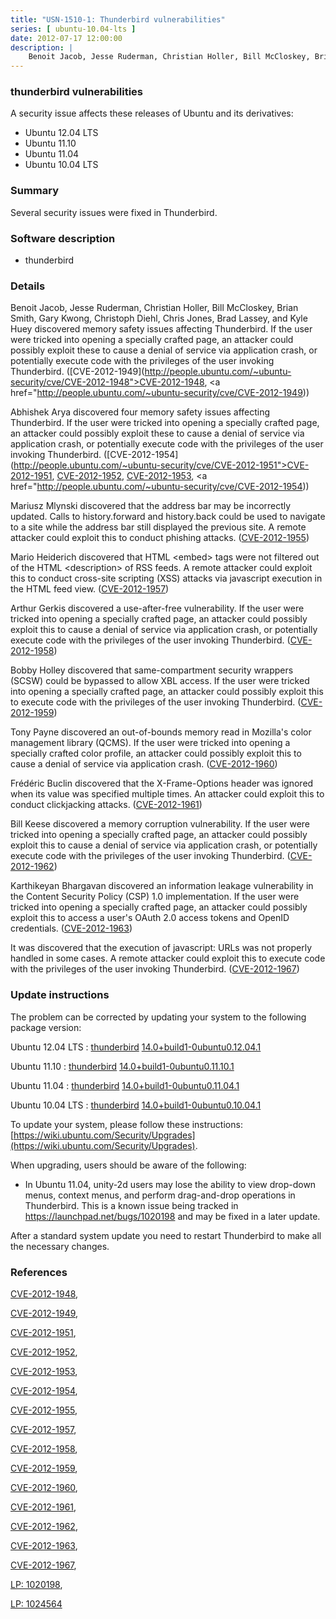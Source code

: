 ```yaml
---
title: "USN-1510-1: Thunderbird vulnerabilities"
series: [ ubuntu-10.04-lts ]
date: 2012-07-17 12:00:00
description: |
    Benoit Jacob, Jesse Ruderman, Christian Holler, Bill McCloskey, Brian Smith, Gary Kwong, Christoph Diehl, Chris Jones, Brad Lassey, and Kyle Huey discovered memory safety issues affecting Thunderbird. If the user were tricked into opening a specially crafted page, an attacker could possibly exploit these to cause a denial of service via application crash, or potentially execute code with the privileges of the user invoking Thunderbird. ([CVE-2012-1949](http://people.ubuntu.com/~ubuntu-security/cve/CVE-2012-1948">CVE-2012-1948</a>, <a href="http://people.ubuntu.com/~ubuntu-security/cve/CVE-2012-1949))
--- 
```

 
### thunderbird vulnerabilities

A security issue affects these releases of Ubuntu and its derivatives:

* Ubuntu 12.04 LTS
* Ubuntu 11.10
* Ubuntu 11.04
* Ubuntu 10.04 LTS

### Summary

Several security issues were fixed in Thunderbird. 

### Software description

* thunderbird 

### Details

Benoit Jacob, Jesse Ruderman, Christian Holler, Bill McCloskey, Brian Smith, Gary Kwong, Christoph Diehl, Chris Jones, Brad Lassey, and Kyle Huey discovered memory safety issues affecting Thunderbird. If the user were tricked into opening a specially crafted page, an attacker could possibly exploit these to cause a denial of service via application crash, or potentially execute code with the privileges of the user invoking Thunderbird. ([CVE-2012-1949](http://people.ubuntu.com/~ubuntu-security/cve/CVE-2012-1948">CVE-2012-1948</a>, <a href="http://people.ubuntu.com/~ubuntu-security/cve/CVE-2012-1949))

Abhishek Arya discovered four memory safety issues affecting Thunderbird. If the user were tricked into opening a specially crafted page, an attacker could possibly exploit these to cause a denial of service via application crash, or potentially execute code with the privileges of the user invoking Thunderbird. ([CVE-2012-1954](http://people.ubuntu.com/~ubuntu-security/cve/CVE-2012-1951">CVE-2012-1951</a>, <a href="http://people.ubuntu.com/~ubuntu-security/cve/CVE-2012-1952">CVE-2012-1952</a>, <a href="http://people.ubuntu.com/~ubuntu-security/cve/CVE-2012-1953">CVE-2012-1953</a>, <a href="http://people.ubuntu.com/~ubuntu-security/cve/CVE-2012-1954))

Mariusz Mlynski discovered that the address bar may be incorrectly updated. Calls to history.forward and history.back could be used to navigate to a site while the address bar still displayed the previous site. A remote attacker could exploit this to conduct phishing attacks. ([CVE-2012-1955](http://people.ubuntu.com/~ubuntu-security/cve/CVE-2012-1955))

Mario Heiderich discovered that HTML &lt;embed&gt; tags were not filtered out of the HTML &lt;description&gt; of RSS feeds. A remote attacker could exploit this to conduct cross-site scripting (XSS) attacks via javascript execution in the HTML feed view. ([CVE-2012-1957](http://people.ubuntu.com/~ubuntu-security/cve/CVE-2012-1957))

Arthur Gerkis discovered a use-after-free vulnerability. If the user were tricked into opening a specially crafted page, an attacker could possibly exploit this to cause a denial of service via application crash, or potentially execute code with the privileges of the user invoking Thunderbird. ([CVE-2012-1958](http://people.ubuntu.com/~ubuntu-security/cve/CVE-2012-1958))

Bobby Holley discovered that same-compartment security wrappers (SCSW) could be bypassed to allow XBL access. If the user were tricked into opening a specially crafted page, an attacker could possibly exploit this to execute code with the privileges of the user invoking Thunderbird. ([CVE-2012-1959](http://people.ubuntu.com/~ubuntu-security/cve/CVE-2012-1959))

Tony Payne discovered an out-of-bounds memory read in Mozilla&#39;s color management library (QCMS). If the user were tricked into opening a specially crafted color profile, an attacker could possibly exploit this to cause a denial of service via application crash. ([CVE-2012-1960](http://people.ubuntu.com/~ubuntu-security/cve/CVE-2012-1960))

Frédéric Buclin discovered that the X-Frame-Options header was ignored when its value was specified multiple times. An attacker could exploit this to conduct clickjacking attacks. ([CVE-2012-1961](http://people.ubuntu.com/~ubuntu-security/cve/CVE-2012-1961))

Bill Keese discovered a memory corruption vulnerability. If the user were tricked into opening a specially crafted page, an attacker could possibly exploit this to cause a denial of service via application crash, or potentially execute code with the privileges of the user invoking Thunderbird. ([CVE-2012-1962](http://people.ubuntu.com/~ubuntu-security/cve/CVE-2012-1962))

Karthikeyan Bhargavan discovered an information leakage vulnerability in the Content Security Policy (CSP) 1.0 implementation. If the user were tricked into opening a specially crafted page, an attacker could possibly exploit this to access a user&#39;s OAuth 2.0 access tokens and OpenID credentials. ([CVE-2012-1963](http://people.ubuntu.com/~ubuntu-security/cve/CVE-2012-1963))

It was discovered that the execution of javascript: URLs was not properly handled in some cases. A remote attacker could exploit this to execute code with the privileges of the user invoking Thunderbird. ([CVE-2012-1967](http://people.ubuntu.com/~ubuntu-security/cve/CVE-2012-1967)) 

### Update instructions

The problem can be corrected by updating your system to the following package version:

Ubuntu 12.04 LTS
 : [thunderbird](https://launchpad.net/ubuntu/+source/thunderbird) <span> [14.0+build1-0ubuntu0.12.04.1](https://launchpad.net/ubuntu/+source/thunderbird/14.0+build1-0ubuntu0.12.04.1) </span> 

Ubuntu 11.10
 : [thunderbird](https://launchpad.net/ubuntu/+source/thunderbird) <span> [14.0+build1-0ubuntu0.11.10.1](https://launchpad.net/ubuntu/+source/thunderbird/14.0+build1-0ubuntu0.11.10.1) </span> 

Ubuntu 11.04
 : [thunderbird](https://launchpad.net/ubuntu/+source/thunderbird) <span> [14.0+build1-0ubuntu0.11.04.1](https://launchpad.net/ubuntu/+source/thunderbird/14.0+build1-0ubuntu0.11.04.1) </span> 

Ubuntu 10.04 LTS
 : [thunderbird](https://launchpad.net/ubuntu/+source/thunderbird) <span> [14.0+build1-0ubuntu0.10.04.1](https://launchpad.net/ubuntu/+source/thunderbird/14.0+build1-0ubuntu0.10.04.1) </span> 

To update your system, please follow these instructions: [https://wiki.ubuntu.com/Security/Upgrades](https://wiki.ubuntu.com/Security/Upgrades).

When upgrading, users should be aware of the following:

- In Ubuntu 11.04, unity-2d users may lose the ability to view drop-down menus, context menus, and perform drag-and-drop operations in Thunderbird. This is a known issue being tracked in https://launchpad.net/bugs/1020198 and may be fixed in a later update.

After a standard system update you need to restart Thunderbird to make all the necessary changes. 

### References

 [CVE-2012-1948](http://people.ubuntu.com/~ubuntu-security/cve/CVE-2012-1948), 

 [CVE-2012-1949](http://people.ubuntu.com/~ubuntu-security/cve/CVE-2012-1949), 

 [CVE-2012-1951](http://people.ubuntu.com/~ubuntu-security/cve/CVE-2012-1951), 

 [CVE-2012-1952](http://people.ubuntu.com/~ubuntu-security/cve/CVE-2012-1952), 

 [CVE-2012-1953](http://people.ubuntu.com/~ubuntu-security/cve/CVE-2012-1953), 

 [CVE-2012-1954](http://people.ubuntu.com/~ubuntu-security/cve/CVE-2012-1954), 

 [CVE-2012-1955](http://people.ubuntu.com/~ubuntu-security/cve/CVE-2012-1955), 

 [CVE-2012-1957](http://people.ubuntu.com/~ubuntu-security/cve/CVE-2012-1957), 

 [CVE-2012-1958](http://people.ubuntu.com/~ubuntu-security/cve/CVE-2012-1958), 

 [CVE-2012-1959](http://people.ubuntu.com/~ubuntu-security/cve/CVE-2012-1959), 

 [CVE-2012-1960](http://people.ubuntu.com/~ubuntu-security/cve/CVE-2012-1960), 

 [CVE-2012-1961](http://people.ubuntu.com/~ubuntu-security/cve/CVE-2012-1961), 

 [CVE-2012-1962](http://people.ubuntu.com/~ubuntu-security/cve/CVE-2012-1962), 

 [CVE-2012-1963](http://people.ubuntu.com/~ubuntu-security/cve/CVE-2012-1963), 

 [CVE-2012-1967](http://people.ubuntu.com/~ubuntu-security/cve/CVE-2012-1967), 

 [LP: 1020198](https://launchpad.net/bugs/1020198), 

 [LP: 1024564](https://launchpad.net/bugs/1024564)
 
